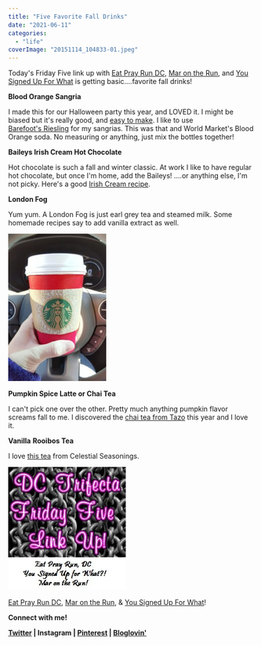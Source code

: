 ```yaml
---
title: "Five Favorite Fall Drinks"
date: "2021-06-11"
categories: 
  - "life"
coverImage: "20151114_104833-01.jpeg"
---
```


Today's Friday Five link up with [Eat Pray Run DC](http://eatprayrundc.com/), [Mar on the Run](http://marontherun.com/), and [You Signed Up For What](http://www.yousignedupforwhat.com/) is getting basic....favorite fall drinks!

  

  

**Blood Orange Sangria**

I made this for our Halloween party this year, and LOVED it. I might be biased but it's really good, and [easy to make](https://www.pinterest.com/pin/134404370106660351/). I like to use [Barefoot's Riesling](http://www.barefootwine.com/our-wine/white-wine/riesling) for my sangrias. This was that and World Market's Blood Orange soda. No measuring or anything, just mix the bottles together! 

**Baileys Irish Cream Hot Chocolate**

Hot chocolate is such a fall and winter classic. At work I like to have regular hot chocolate, but once I'm home, add the Baileys! ....or anything else, I'm not picky. Here's a good [Irish Cream recipe](https://www.pinterest.com/pin/134404370106942754/). 

**London Fog**

Yum yum. A London Fog is just earl grey tea and steamed milk. Some homemade recipes say to add vanilla extract as well. 

[![](images/20151114_104833-01-200x300.jpeg)](https://blog.kaleighscruggs.com/wp-content/uploads/2015/11/20151114_104833-01.jpeg)

  

**Pumpkin Spice Latte or Chai Tea**

I can't pick one over the other. Pretty much anything pumpkin flavor screams fall to me. I discovered the [chai tea from Tazo](http://www.tazo.com/Product/Detail/65) this year and I love it. 

**Vanilla** **Rooibos Tea**

I love [this tea](http://www.celestialseasonings.com/products/rooibos/vanilla-rooibos) from Celestial Seasonings.

  

  

![image](images/tumblr_inline_nvlds65xNr1qzz1i4_540.jpg)

  

[Eat Pray Run DC](http://eatprayrundc.com/), [Mar on the Run](http://marontherun.com/), & [You Signed Up For What](http://www.yousignedupforwhat.com/)! 

  

****Connect with me!****

 **[Twitter](http://twitter.com/kaleighcodes) | Instagram | [Pinterest](https://www.pinterest.com/kleach/) | [Bloglovin'](https://www.bloglovin.com/blogs/fittea-14492845)**

